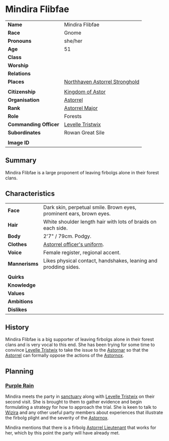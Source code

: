 # Mindira Flibfae

| | |
| --- | --- |
| **Name** | Mindira Flibfae | character.3
| **Race** | Gnome |
| **Pronouns** | she/her |
| **Age** | 51 |
| **Class** | |
| **Worship** | |
| **Relations** | |
| **Places** | [Northhaven Astorrel Stronghold](../places/strongholds/northhaven-astorrel-stronghold.md) |
| | |
| **Citizenship** | [Kingdom of Astor](../civilisations/kingdom-of-astor/README.md) |
| **Organisation** | [Astorrel](../civilisations/kingdom-of-astor/organisations/astorrel/astorrel.md) |
| **Rank** | [Astorrel Major](../civilisations/kingdom-of-astor/organisations/astorrel/ranks/7-major.md) |
| **Role** | Forests |
| **Commanding Officer** | [Levelle Tristwix](levelle-tristwix.md) |
| **Subordinates** | Rowan Great Sile |
|||
| **Image ID** | |

## Summary

Mindira Flibfae is a large proponent of leaving firbolgs alone in their forest clans.

## Characteristics

| | |
| --- | --- |
| **Face** | Dark skin, perpetual smile. Brown eyes, prominent ears, brown eyes. | characteristics.2
| **Hair** | White shoulder length hair with lots of braids on each side. |
| **Body** | 2'7" / 79cm. Podgy. |
| **Clothes** | [Astorrel officer's uniform](../civilisations/kingdom-of-astor/organisations/astorrel/uniforms/astorrel-officers-uniform.md). |
| **Voice** | Female register, regional accent. |
| **Mannerisms** | Likes physical contact, handshakes, leaning and prodding sides. |
| | |
| **Quirks** | |
| **Knowledge** | |
| **Values** | |
| **Ambitions** | |
| **Dislikes** | |

## History

Mindira Flibfae is a big supporter of leaving firbolgs alone in their forest clans and is very vocal to this end. She has been trying for some time to convince [Levelle Tristwix](levelle-tristwix.md) to take the issue to the [Astornar](../civilisations/kingdom-of-astor/organisations/astornar.md) so that the [Astorrel](../civilisations/kingdom-of-astor/organisations/astorrel/astorrel.md) can formally oppose the actions of the [Astornox](../civilisations/kingdom-of-astor/organisations/astornox/astornox.md).

## Planning

### [Purple Rain](../../campaigns/purple-rain/purple-rain.md)

Mindira meets the party in [sanctuary](../civilisations/kingdom-of-astor/organisations/astorrel/sanctuary.md) along with [Levelle Tristwix](levelle-tristwix.md) on their second visit. She is brought to them to gather evidence and begin formulating a strategy for how to approach the trial. She is keen to talk to [Wizira](wizira.md) and any other useful party members about experiences that illustrate the firbolg plight and the severity of the [Astornox](../civilisations/kingdom-of-astor/organisations/astornox/astornox.md).

Mindira mentions that there is a firbolg [Astorrel Lieutenant](../civilisations/kingdom-of-astor/organisations/astorrel/ranks/5-lieutenant.md) that works for her, which by this point the party will have already met.
